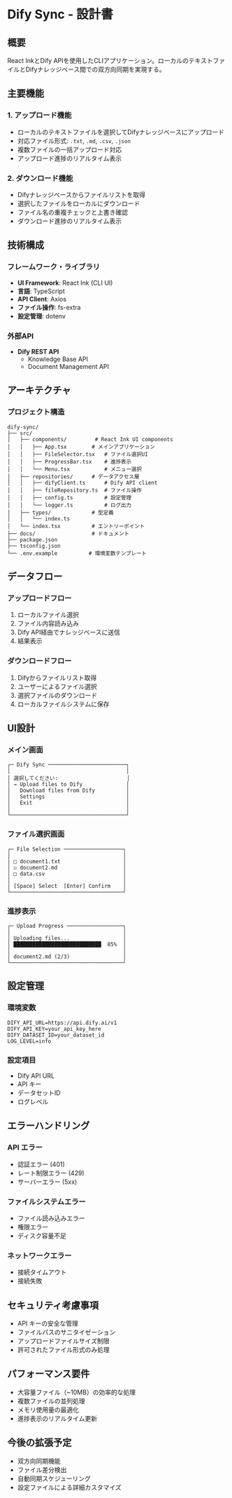# Dify Sync - 設計書

## 概要

React InkとDify APIを使用したCLIアプリケーション。ローカルのテキストファイルとDifyナレッジベース間での双方向同期を実現する。

## 主要機能

### 1. アップロード機能
- ローカルのテキストファイルを選択してDifyナレッジベースにアップロード
- 対応ファイル形式: `.txt`, `.md`, `.csv`, `.json`
- 複数ファイルの一括アップロード対応
- アップロード進捗のリアルタイム表示

### 2. ダウンロード機能
- Difyナレッジベースからファイルリストを取得
- 選択したファイルをローカルにダウンロード
- ファイル名の重複チェックと上書き確認
- ダウンロード進捗のリアルタイム表示

## 技術構成

### フレームワーク・ライブラリ
- **UI Framework**: React Ink (CLI UI)
- **言語**: TypeScript
- **API Client**: Axios
- **ファイル操作**: fs-extra
- **設定管理**: dotenv

### 外部API
- **Dify REST API**
  - Knowledge Base API
  - Document Management API

## アーキテクチャ

### プロジェクト構造
```
dify-sync/
├── src/
│   ├── components/         # React Ink UI components
│   │   ├── App.tsx        # メインアプリケーション
│   │   ├── FileSelector.tsx   # ファイル選択UI
│   │   ├── ProgressBar.tsx    # 進捗表示
│   │   └── Menu.tsx           # メニュー選択
│   ├── repositories/      # データアクセス層
│   │   ├── difyClient.ts      # Dify API client
│   │   ├── fileRepository.ts  # ファイル操作
│   │   ├── config.ts          # 設定管理
│   │   └── logger.ts          # ログ出力
│   ├── types/             # 型定義
│   │   └── index.ts
│   └── index.tsx          # エントリーポイント
├── docs/                  # ドキュメント
├── package.json
├── tsconfig.json
└── .env.example          # 環境変数テンプレート
```

## データフロー

### アップロードフロー
1. ローカルファイル選択
2. ファイル内容読み込み
3. Dify API経由でナレッジベースに送信
4. 結果表示

### ダウンロードフロー
1. Difyからファイルリスト取得
2. ユーザーによるファイル選択
3. 選択ファイルのダウンロード
4. ローカルファイルシステムに保存

## UI設計

### メイン画面
```
┌─ Dify Sync ─────────────────────────┐
│                                     │
│ 選択してください:                      │
│ → Upload files to Dify              │
│   Download files from Dify          │
│   Settings                          │
│   Exit                              │
│                                     │
└─────────────────────────────────────┘
```

### ファイル選択画面
```
┌─ File Selection ───────────────────┐
│                                    │
│ □ document1.txt                    │
│ ☑ document2.md                     │
│ □ data.csv                         │
│                                    │
│ [Space] Select  [Enter] Confirm    │
└────────────────────────────────────┘
```

### 進捗表示
```
┌─ Upload Progress ──────────────────┐
│                                    │
│ Uploading files...                 │
│ ████████████████████████████  85%  │
│                                    │
│ document2.md (2/3)                 │
└────────────────────────────────────┘
```

## 設定管理

### 環境変数
```env
DIFY_API_URL=https://api.dify.ai/v1
DIFY_API_KEY=your_api_key_here
DIFY_DATASET_ID=your_dataset_id
LOG_LEVEL=info
```

### 設定項目
- Dify API URL
- API キー
- データセットID
- ログレベル

## エラーハンドリング

### API エラー
- 認証エラー (401)
- レート制限エラー (429)
- サーバーエラー (5xx)

### ファイルシステムエラー
- ファイル読み込みエラー
- 権限エラー
- ディスク容量不足

### ネットワークエラー
- 接続タイムアウト
- 接続失敗

## セキュリティ考慮事項

- API キーの安全な管理
- ファイルパスのサニタイゼーション
- アップロードファイルサイズ制限
- 許可されたファイル形式のみ処理

## パフォーマンス要件

- 大容量ファイル（~10MB）の効率的な処理
- 複数ファイルの並列処理
- メモリ使用量の最適化
- 進捗表示のリアルタイム更新

## 今後の拡張予定

- 双方向同期機能
- ファイル差分検出
- 自動同期スケジューリング
- 設定ファイルによる詳細カスタマイズ